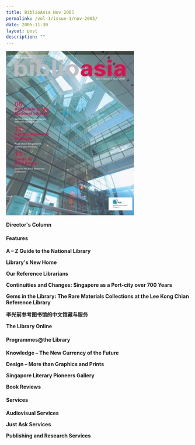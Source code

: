 ```yaml
---
title: BiblioAsia Nov 2005
permalink: /vol-1/issue-1/nov-2005/
date: 2005-11-30
layout: post
description: ""
---
```

<img style="width: 350px; height: 450px;" src="/images/vol-1-issue-1/nov%202005.JPG">

**Director's Column** <br>

#### **Features**

**A – Z Guide to the National Library**<br> 

**Library's New Home**<br> 

**Our Reference Librarians**<br> 

**Continuities and Changes: Singapore as a Port-city over 700 Years**<br> 

**Gems in the Library: The Rare Materials Collections at the Lee Kong Chian Reference Library**<br> 

**李光前参考图书馆的中文馆藏与服务**<br>

**The Library Online**<br>

#### **Programmes@the Library**

**Knowledge – The New Currency of the Future**<br>

**Design – More than Graphics and Prints**<br>

**Singapore Literary Pioneers Gallery**<br>

**Book Reviews**<br> 

#### **Services**

**Audiovisual Services**<br> 

**Just Ask Services**<br> 

**Publishing and Research Services**<br>
